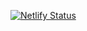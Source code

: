 [![Netlify Status](https://api.netlify.com/api/v1/badges/9eeab9ac-d92f-47c1-aada-f47244518c75/deploy-status)](https://app.netlify.com/sites/beautiful-bonbon-9b58f2/deploys)
